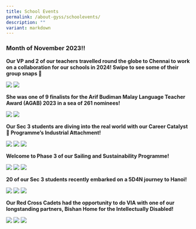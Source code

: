 ```yaml
---
title: School Events
permalink: /about-gyss/schoolevents/
description: ""
variant: markdown
---
```

### Month of November 2023!!

**Our VP and 2 of our teachers travelled round the globe to Chennai to work on a collaboration for our schools in 2024! Swipe to see some of their group snaps 📸**

![](/images/Events/chennai%204.jpeg)
![](/images/Events/chennai%203.jpeg)

**She was one of 9 finalists for the Arif Budiman Malay Language Teacher Award (AGAB) 2023 in a sea of 261 nominees!**

![](/images/Events/agab%20award%202.jpeg)
![](/images/Events/agab%20award%201.jpeg)

**Our Sec 3 students are diving into the real world with our Career Catalyst🚀 Programme’s Industrial Attachment!**

![](/images/Events/career%20catalyst%202.jpg)
![](/images/Events/career%20catalyst%203.jpg)
![](/images/Events/career%20catalyst%201.jpg)

**Welcome to Phase 3 of our Sailing and Sustainability Programme!**

![](/images/Events/sailing%202.jpeg)
![](/images/Events/sailing%201.jpeg)
![](/images/Events/sailing%203.jpeg)

**20 of our Sec 3 students recently embarked on a 5D4N journey to Hanoi!**

![](/images/Events/hanoi%20exchange%20program%203.jpeg)
![](/images/Events/hanoi%20exchange%20program%201.jpeg)
![](/images/Events/hanoi%20exchange%20program%202.jpeg)

**Our Red Cross Cadets had the opportunity to do VIA with one of our longstanding partners, Bishan Home for the Intellectually Disabled!**

![](/images/Events/bishan%20home%20for%20the%20intellectually%20disabled%201.jpg)
![](/images/Events/bishan%20home%20for%20the%20intellectually%20disabled%202.jpg)
![](/images/Events/bishan%20home%20for%20the%20intellectually%20disabled%203.jpg)
